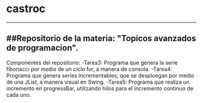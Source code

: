 # castroc
---
##Repositorio de la materia: "Topicos avanzados de programacion".
---
Componentes del repositorio:
-Tarea3: Programa que genera la serie fibonacci por medio de un ciclo for, a manera de consola.
-Tarea4: Programa que genera series incrementables, que se desploegan por medio de una JList, a manera visual en Swing.
-Tarea5: Programa que realiza un incremento en progressBar, utilizando hilos para el incremento continuo de cada uno.
